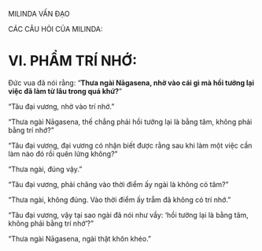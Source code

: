 MILINDA VẤN ĐẠO

CÁC CÂU HỎI CỦA MILINDA:

# VI. PHẨM TRÍ NHỚ:

Đức vua đã nói rằng: “**Thưa ngài Nāgasena, nhờ vào cái gì mà hồi tưởng lại việc đã làm từ lâu trong quá khứ?**”

“Tâu đại vương, nhờ vào trí nhớ.”

“Thưa ngài Nāgasena, thế chẳng phải hồi tưởng lại là bằng tâm, không phải bằng trí nhớ?”

“Tâu đại vương, đại vương có nhận biết được rằng sau khi làm một việc cần làm nào đó rồi quên lửng không?”

“Thưa ngài, đúng vậy.”

“Tâu đại vương, phải chăng vào thời điểm ấy ngài là không có tâm?”

“Thưa ngài, không đúng. Vào thời điểm ấy trẫm đã không có trí nhớ.”

“Tâu đại vương, vậy tại sao ngài đã nói như vầy: ‘hồi tưởng lại là bằng tâm, không phải bằng trí nhớ’?”

“Thưa ngài Nāgasena, ngài thật khôn khéo.”

